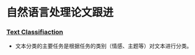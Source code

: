 # 自然语言处理论文跟进

### [Text Classifiaction](https://github.com/PaperCommunity/Natural-Language-Processing/tree/master/Text%20classification)
- 文本分类的主要任务是根据任务的类别（情感、主题等）对文本进行分类。


